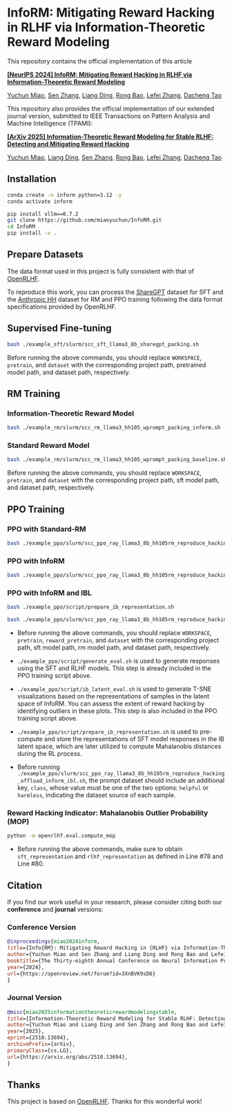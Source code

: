 # InfoRM: Mitigating Reward Hacking in RLHF via Information-Theoretic Reward Modeling
This repository contains the official implementation of this article

**[[NeurIPS 2024] InfoRM: Mitigating Reward Hacking in RLHF via Information-Theoretic Reward Modeling][1]**

[Yuchun Miao][myc], [Sen Zhang][zs], [Liang Ding][dl], [Rong Bao][br], [Lefei Zhang][zlf], [Dacheng Tao][tdc]

This repository also provides the official implementation of our extended journal version, submitted to IEEE Transactions on Pattern Analysis and Machine Intelligence (TPAMI):

**[[ArXiv 2025] Information-Theoretic Reward Modeling for Stable RLHF: Detecting and Mitigating Reward Hacking][2]**

[Yuchun Miao][myc], [Liang Ding][dl], [Sen Zhang][zs], [Rong Bao][br], [Lefei Zhang][zlf], [Dacheng Tao][tdc]

## Installation
```bash
conda create -n inform python=3.12 -y
conda activate inform

pip install vllm==0.7.2
git clone https://github.com/miaoyuchun/InfoRM.git
cd InfoRM
pip install -e .
```

## Prepare Datasets
The data format used in this project is fully consistent with that of [OpenRLHF](https://github.com/OpenRLHF/OpenRLHF).

 To reproduce this work, you can process the [ShareGPT](https://huggingface.co/datasets/anon8231489123/ShareGPT_Vicuna_unfiltered) dataset for SFT and the [Anthropic HH](https://arxiv.org/pdf/2204.05862.) dataset for RM and PPO training following the data format specifications provided by OpenRLHF.

## Supervised Fine-tuning

```bash
bash ./example_sft/slurm/scc_sft_llama3_8b_sharegpt_packing.sh
```
Before running the above commands, you should replace `WORKSPACE`, `pretrain`, and `dataset` with the corresponding project path, pretrained model path, and dataset path, respectively.

## RM Training

### Information-Theoretic Reward Model
```bash
bash ./example_rm/slurm/scc_rm_llama3_hh105_wprompt_packing_inform.sh
```

### Standard Reward Model
```bash
bash ./example_rm/slurm/scc_rm_llama3_hh105_wprompt_packing_baseline.sh
```

Before running the above commands, you should replace `WORKSPACE`, `pretrain`, and `dataset` with the corresponding project path, sft model path, and dataset path, respectively.

## PPO Training

### PPO with Standard-RM
```bash
bash ./example_ppo/slurm/scc_ppo_ray_llama3_8b_hh105rm_reproduce_hacking_offload_baseline.sh
```

### PPO with InfoRM
```bash
bash ./example_ppo/slurm/scc_ppo_ray_llama3_8b_hh105rm_reproduce_hacking_offload_inform.sh
```

### PPO with InfoRM and IBL
```bash
bash ./example_ppo/script/prepare_ib_representation.sh

bash ./example_ppo/slurm/scc_ppo_ray_llama3_8b_hh105rm_reproduce_hacking_offload_inform_ibl.sh
```


* Before running the above commands, you should replace `WORKSPACE`, `pretrain`, `reward_pretrain`, and `dataset` with the corresponding project path, sft model path, rm model path, and dataset path, respectively.

* `./example_ppo/script/generate_eval.sh` is used to generate responses using the SFT and RLHF models.  This step is already included in the PPO training script above.

* `./example_ppo/script/ib_latent_eval.sh` is used to generate T-SNE visualizations based on the representations of samples in the latent space of InfoRM. You can assess the extent of reward hacking by identifying outliers in these plots. This step is also included in the PPO training script above.

* `./example_ppo/script/prepare_ib_representation.sh` is used to pre-compute and store the representations of SFT model responses in the IB latent space, which are later utilized to compute Mahalanobis distances during the RL process.

* Before running `./example_ppo/slurm/scc_ppo_ray_llama3_8b_hh105rm_reproduce_hacking_offload_inform_ibl.sh`, the prompt dataset should include an additional key, `class`, whose value must be one of the two options: `helpful` or `harmless`, indicating the dataset source of each sample.

###  Reward Hacking Indicator: Mahalanobis Outlier Probability (MOP)
```bash
python -m openrlhf.eval.compute_mop
```

* Before running the above commands, make sure to obtain `sft_representation` and `rlhf_representation` as defined in Line #78 and Line #80.

## Citation
If you find our work useful in your research, please consider citing both our **conference** and **journal** versions:

### Conference Version
```bibtex
@inproceedings{miao2024inform,
title={Info{RM}: Mitigating Reward Hacking in {RLHF} via Information-Theoretic Reward Modeling},
author={Yuchun Miao and Sen Zhang and Liang Ding and Rong Bao and Lefei Zhang and Dacheng Tao},
booktitle={The Thirty-eighth Annual Conference on Neural Information Processing Systems},
year={2024},
url={https://openreview.net/forum?id=3XnBVK9sD6}
}
```

### Journal Version
```bibtex
@misc{miao2025informationtheoreticrewardmodelingstable,
title={Information-Theoretic Reward Modeling for Stable RLHF: Detecting and Mitigating Reward Hacking}, 
author={Yuchun Miao and Liang Ding and Sen Zhang and Rong Bao and Lefei Zhang and Dacheng Tao},
year={2025},
eprint={2510.13694},
archivePrefix={arXiv},
primaryClass={cs.LG},
url={https://arxiv.org/abs/2510.13694}, 
}
```

[1]: https://arxiv.org/abs/2402.09345
[2]: https://arxiv.org/abs/2510.13694
[myc]: https://scholar.google.com/citations?user=-ec3mwUAAAAJ&hl=en
[zs]: https://scholar.google.com/citations?user=-bJJNV0AAAAJ&hl=en
[dl]: https://scholar.google.com/citations?user=lFCLvOAAAAAJ&hl=en
[br]: https://scholar.google.com/citations?user=teGqP3kAAAAJ
[zlf]: https://scholar.google.com/citations?user=BLKHwNwAAAAJ&hl=en
[tdc]: https://scholar.google.com/citations?user=RwlJNLcAAAAJ&hl=en


## Thanks
This project is based on [OpenRLHF](https://github.com/OpenRLHF/OpenRLHF). Thanks for this wonderful work!<br>